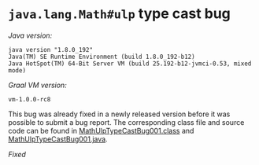 # `java.lang.Math#ulp` type cast bug

*Java version:*
```
java version "1.8.0_192"
Java(TM) SE Runtime Environment (build 1.8.0_192-b12)
Java HotSpot(TM) 64-Bit Server VM (build 25.192-b12-jvmci-0.53, mixed mode)
```

*Graal VM version:*
```
vm-1.0.0-rc8
```

This bug was already fixed in a newly released version before it was possible to submit a bug report.
The corresponding class file and source code can be found in [MathUlpTypeCastBug001.class](MathUlpTypeCastBug001.class) and [MathUlpTypeCastBug001.java](MathUlpTypeCastBug001.java).

*Fixed*
